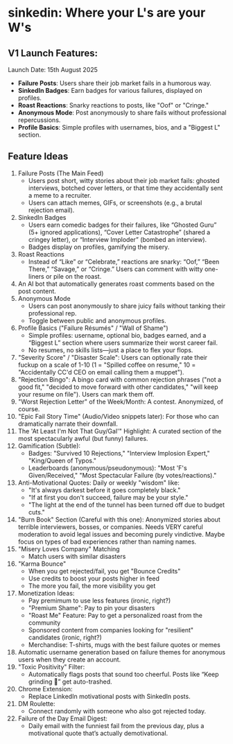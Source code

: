 # sinkedin: Where your L's are your W's

## V1 Launch Features:

Launch Date: 15th August 2025

- **Failure Posts**: Users share their job market fails in a humorous way.
- **SinkedIn Badges**: Earn badges for various failures, displayed on profiles.
- **Roast Reactions**: Snarky reactions to posts, like "Oof" or "Cringe."
- **Anonymous Mode**: Post anonymously to share fails without professional repercussions.
- **Profile Basics**: Simple profiles with usernames, bios, and a "Biggest L" section.

## Feature Ideas

1. Failure Posts (The Main Feed)
    - Users post short, witty stories about their job market fails: ghosted interviews, botched cover letters, or that time they accidentally sent a meme to a recruiter.
    - Users can attach memes, GIFs, or screenshots (e.g., a brutal rejection email).
2. SinkedIn Badges
    - Users earn comedic badges for their failures, like “Ghosted Guru” (5+ ignored applications), “Cover Letter Catastrophe” (shared a cringey letter), or “Interview Imploder” (bombed an interview).
    - Badges display on profiles, gamifying the misery.
3. Roast Reactions
    - Instead of “Like” or “Celebrate,” reactions are snarky: “Oof,” “Been There,” “Savage,” or “Cringe.”
    Users can comment with witty one-liners or pile on the roast.
4. An AI bot that automatically generates roast comments based on the post content.
5. Anonymous Mode
    - Users can post anonymously to share juicy fails without tanking their professional rep.
    - Toggle between public and anonymous profiles.
6. Profile Basics ("Failure Résumés" / "Wall of Shame")
    - Simple profiles: username, optional bio, badges earned, and a “Biggest L” section where users summarize their worst career fail.
    - No resumes, no skills lists—just a place to flex your flops.
7. "Severity Score" / "Disaster Scale": Users can optionally rate their fuckup on a scale of 1-10 (1 = "Spilled coffee on resume," 10 = "Accidentally CC'd CEO on email calling them a muppet").
8. "Rejection Bingo": A bingo card with common rejection phrases ("not a good fit," "decided to move forward with other candidates," "will keep your resume on file"). Users can mark them off.
9. "Worst Rejection Letter" of the Week/Month: A contest. Anonymized, of course.
10. "Epic Fail Story Time" (Audio/Video snippets later): For those who can dramatically narrate their downfall.
11. The 'At Least I'm Not That Guy/Gal'" Highlight: A curated section of the most spectacularly awful (but funny) failures.
12. Gamification (Subtle):
    - Badges: "Survived 10 Rejections," "Interview Implosion Expert," "King/Queen of Typos."
    - Leaderboards (anonymous/pseudonymous): "Most 'F's Given/Received," "Most Spectacular Failure (by votes/reactions)."
13. Anti-Motivational Quotes: Daily or weekly "wisdom" like:
    - "It's always darkest before it goes completely black."
    - "If at first you don't succeed, failure may be your style."
    - "The light at the end of the tunnel has been turned off due to budget cuts."
14. "Burn Book" Section (Careful with this one): Anonymized stories about terrible interviewers, bosses, or companies. Needs VERY careful moderation to avoid legal issues and becoming purely vindictive. Maybe focus on types of bad experiences rather than naming names.
15. "Misery Loves Company" Matching
    - Match users with similar disasters
16. "Karma Bounce"
    - When you get rejected/fail, you get "Bounce Credits"
    - Use credits to boost your posts higher in feed
    - The more you fail, the more visibility you get
17. Monetization Ideas:
    - Pay premimum to use less features (ironic, right?)
    - "Premium Shame": Pay to pin your disasters
    - "Roast Me" Feature: Pay to get a personalized roast from the community
    - Sponsored content from companies looking for "resilient" candidates (ironic, right?)
    - Merchandise: T-shirts, mugs with the best failure quotes or memes
18. Automatic username generation based on failure themes for anonymous users when they create an account.
19. "Toxic Positivity" Filter:
    - Automatically flags posts that sound too cheerful. Posts like “Keep grinding 💪” get auto-trashed.
20. Chrome Extension:
    - Replace LinkedIn motivational posts with SinkedIn posts.
21. DM Roulette:
    - Connect randomly with someone who also got rejected today.
22. Failure of the Day Email Digest:
    - Daily email with the funniest fail from the previous day, plus a motivational quote that’s actually demotivational.
